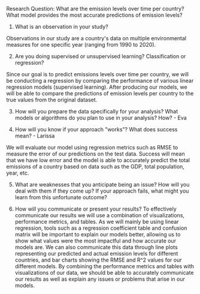 Research Question: What are the emission levels over time per country? What model provides the most accurate predictions of emission levels? 

1. What is an observation in your study?

Observations in our study are a country's data on multiple environmental measures for one specific year (ranging from 1990 to 2020). 

2. Are you doing supervised or unsupervised learning? Classification or regression?

Since our goal is to predict emissions levels over time per country, we will be conducting a regression by comparing the performance of various linear regression models (supervised learning). After producing our models, we will be able to compare the predictions of emission levels per country to the true values from the original dataset. 

3. How will you prepare the data specifically for your analysis? What models or algorithms do you plan to use in your analysis? How? - Eva

4. How will you know if your approach "works"? What does success mean? - Larissa

We will evaluate our model using regression metrics such as RMSE to measure the error of our predictions on the test data. Success will mean that we have low error and the model is able to accurately predict the total emissions of a country based on data such as the GDP, total population, year, etc.

5. What are weaknesses that you anticipate being an issue? How will you deal with them if they come up? If your approach fails, what might you learn from this unfortunate outcome?

6. How will you communicate or present your results?
   To effectively communicate our results we will use a combination of visualizations, performance metrics, and tables. As we will mainly be using linear regression, tools such as a regression coefficient table and confusion matrix will be important to explain our models better, allowing us to show what values were the most impactful and how accurate our models are. We can also communicate this data through line plots representing our predicted and actual emission levels for different countries, and bar charts showing the RMSE and R^2 values for our different models. By combining the performance metrics and tables with visualizations of our data, we should be able to accurately communicate our results as well as explain any issues or problems that arise in our models.

